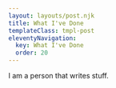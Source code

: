 ```yaml
---
layout: layouts/post.njk
title: What I've Done
templateClass: tmpl-post
eleventyNavigation:
  key: What I've Done
  order: 20
---
```


I am a person that writes stuff.
